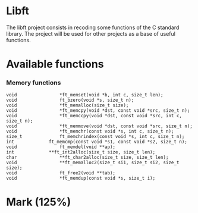 # Libft
            
The libft project consists in recoding some functions of the C standard library. The project will be used for other projects as a base of useful functions.

# Available functions

### Memory functions 
```
void				*ft_memset(void *b, int c, size_t len);
void				ft_bzero(void *s, size_t n);
void				*ft_memalloc(size_t size);
void				*ft_memcpy(void *dst, const void *src, size_t n);
void				*ft_memccpy(void *dst, const void *src, int c, size_t n);
void				*ft_memmove(void *dst, const void *src, size_t n);
void				*ft_memchr(const void *s, int c, size_t n);
size_t				ft_memchrindex(const void *s, int c, size_t n);
int				ft_memcmp(const void *s1, const void *s2, size_t n);
void				ft_memdel(void **ap);
int				**ft_int2alloc(size_t size, size_t len);
char				**ft_char2alloc(size_t size, size_t len);
void				**ft_memalloc2(size_t si1, size_t si2, size_t size);
void				ft_free2(void **tab);
void				*ft_memdup(const void *s, size_t i);
```


# Mark (125%)
